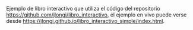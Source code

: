 Ejemplo de libro interactivo que utiliza el código del repositorio
https://github.com/jlongi/libro_interactivo, el ejemplo en vivo puede verse desde https://jlongi.github.io/libro_interactivo_simple/index.html.
